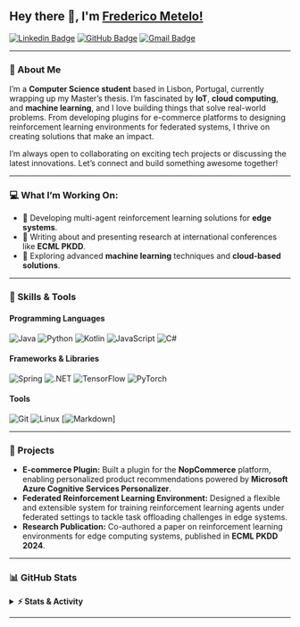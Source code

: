 ## Hey there 👋, I'm [Frederico Metelo!](https://github.com/FredericoMetelo)

[![Linkedin Badge](https://img.shields.io/badge/-LinkedIn-0e76a8?style=flat-square&logo=Linkedin&logoColor=white)](https://linkedin.com/in/frederico-metelo-089992209)
[![GitHub Badge](https://img.shields.io/badge/-GitHub-181717?style=flat-square&logo=github&logoColor=white)](https://github.com/FredericoMetelo)
[![Gmail Badge](https://img.shields.io/badge/-Gmail-D14836?style=flat-square&logo=Gmail&logoColor=white)](mailto:fc.metelo@campus.fct.unl.pt)

---

### 🚀 About Me

I’m a **Computer Science student** based in Lisbon, Portugal, currently wrapping up my Master’s thesis. I’m fascinated by **IoT**, **cloud computing**, and **machine learning**, and I love building things that solve real-world problems. From developing plugins for e-commerce platforms to designing reinforcement learning environments for federated systems, I thrive on creating solutions that make an impact.  

I’m always open to collaborating on exciting tech projects or discussing the latest innovations. Let’s connect and build something awesome together!  

---

### 💻 What I’m Working On:
- 🧠 Developing multi-agent reinforcement learning solutions for **edge systems**.
- 📜 Writing about and presenting research at international conferences like **ECML PKDD**.
- 🚀 Exploring advanced **machine learning** techniques and **cloud-based solutions**.

---

### 🌟 Skills & Tools

#### **Programming Languages**
![Java](https://img.shields.io/badge/Java-%23ED8B00.svg?logo=openjdk&logoColor=white)
![Python](https://img.shields.io/badge/-Python-3776AB?style=flat-square&logo=python&logoColor=white)
![Kotlin](https://img.shields.io/badge/-Kotlin-0095D5?style=flat-square&logo=kotlin&logoColor=white)
![JavaScript](https://img.shields.io/badge/-JavaScript-F7DF1E?style=flat-square&logo=javascript&logoColor=black)
![C#](https://custom-icon-badges.demolab.com/badge/C%23-%23239120.svg?logo=cshrp&logoColor=white)

#### **Frameworks & Libraries**
![Spring](https://img.shields.io/badge/-Spring-6DB33F?style=flat-square&logo=spring&logoColor=white)
![.NET](https://img.shields.io/badge/-.NET-512BD4?style=flat-square&logo=dotnet&logoColor=white)
![TensorFlow](https://img.shields.io/badge/-TensorFlow-FF6F00?style=flat-square&logo=tensorflow&logoColor=white)
![PyTorch](https://img.shields.io/badge/-PyTorch-EE4C2C?style=flat-square&logo=pytorch&logoColor=white)

#### **Tools**
![Git](https://img.shields.io/badge/-Git-F05032?style=flat-square&logo=git&logoColor=white)
![Linux](https://img.shields.io/badge/-Linux-FCC624?style=flat-square&logo=linux&logoColor=black)
[![Markdown](https://img.shields.io/badge/Markdown-%23000000.svg?logo=markdown&logoColor=white)]


---

### 🎯 Projects
- **E-commerce Plugin:** Built a plugin for the **NopCommerce** platform, enabling personalized product recommendations powered by **Microsoft Azure Cognitive Services Personalizer**.
- **Federated Reinforcement Learning Environment:** Designed a flexible and extensible system for training reinforcement learning agents under federated settings to tackle task offloading challenges in edge systems.
- **Research Publication:** Co-authored a paper on reinforcement learning environments for edge computing systems, published in **ECML PKDD 2024**.

---

### 📊 GitHub Stats

<details>
  <summary><b>⚡ Stats & Activity</b></summary>
  <img height="180em" src="https://github-readme-stats.vercel.app/api?username=FredericoMetelo&show_icons=true&hide_border=true&count_private=true&include_all_commits=true" />
  <img height="180em" src="https://github-readme-stats.vercel.app/api/top-langs/?username=FredericoMetelo&layout=compact&langs_count=8" />
</details>

---


